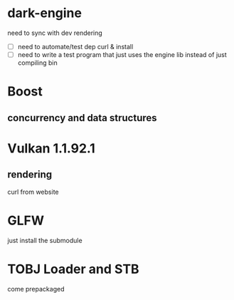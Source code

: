 # dark-engine
need to sync with dev rendering

 - [ ] need to automate/test dep curl & install
 - [ ] need to write a test program that just uses the engine lib instead of just compiling bin

# Boost
## concurrency and data structures

# Vulkan 1.1.92.1
## rendering
curl from website

# GLFW
just install the submodule

# TOBJ Loader and STB
come prepackaged

